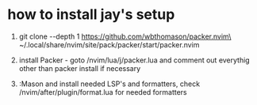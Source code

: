 # how to install jay's setup

1. git clone --depth 1 https://github.com/wbthomason/packer.nvim\
 ~/.local/share/nvim/site/pack/packer/start/packer.nvim

2. install Packer - goto /nvim/lua/j/packer.lua and comment out everythig other
than packer install if necessary

3. :Mason and install needed LSP's and formatters, check /nvim/after/plugin/format.lua
for needed formatters
